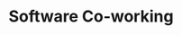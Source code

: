 ---
title: 'Software Co-working'
organizer: 'Software Niagara'
organizerUrl: 'http://www.softwareniagara.com'
registration: 'http://softwarecoworkingniagara.eventbrite.com/'
description: 'Join Software Niagara and Friends for co-working every Monday night at 7:00PM at Mahtay Cafe.'
day: 1
hour: 19
time: 'Every Monday at 7:00PM to 11:00PM'
venue: 'Mahtay Cafe'
address: '241 St. Paul Street, St. Catharines, ON'
tags: ['co-working']
type: 'weekly'
---